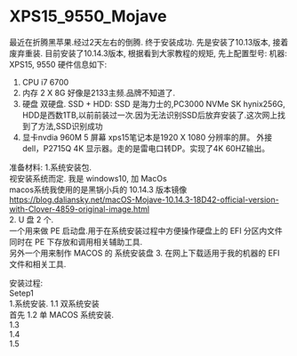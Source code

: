 # XPS15_9550_Mojave
最近在折腾黑苹果.经过2天左右的倒腾. 终于安装成功. 先是安装了10.13版本, 接着废弃重装. 目前安装了10.14.3版本,
根据看到大家教程的规矩, 先上配置型号:
机器:  XPS15, 9550  硬件信息如下:
1. CPU i7 6700
2. 内存 2 X 8G  好像是2133主频.品牌不知道了.
3. 硬盘 双硬盘.  SSD + HDD:
              SSD 是海力士的,PC3000 NVMe SK hynix256G,
              HDD是西数1TB,以前前装过一次.因为无法识别SSD后放弃安装了.这次网上找到了方法,SSD识别成功
4. 显卡nvdia 960M
5  屏幕 xps15笔记本是1920 X 1080 分辨率的屏。 外接 dell，P2715Q 4K 显示器。走的是雷电口转DP。实现了4K 60HZ输出。

准备材料:
1.系统安装包.   
  视安装系统而定. 我是 windows10, 加 MacOs  
  macos系统我使用的是黑锅小兵的 10.14.3 版本镜像 https://blog.daliansky.net/macOS-Mojave-10.14.3-18D42-official-version-with-Clover-4859-original-image.html  
2. U 盘 2 个.  
  一个用来做 PE 启动盘.用于在系统安装过程中方便操作硬盘上的 EFI 分区内文件 同时在 PE 下存放和调用相关辅助工具.   
  另外一个用来制作 MACOS 的 系统安装盘
3. 在网上下载适用于我的机器的 EFI 文件和相关工具.  
    
安装过程:  
Setep1  
1.系统安装.
1.1 双系统安装  
  首先
1.2 单 MACOS 系统安装.  
1.3  
1.4  
1.5

